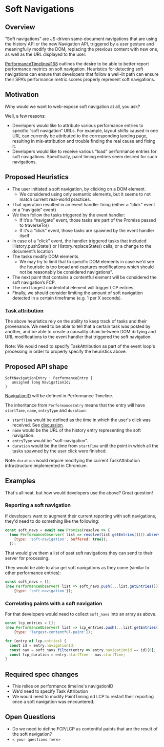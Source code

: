 # Soft Navigations

## Overview

“Soft navigations” are JS-driven same-document navigations that are using the history API or the new Navigation API, triggered by a user gesture and meaningfully modify the DOM, replacing the previous content with new one, as well as the URL displayed to the user.

[PerformanceTimeline#168](https://github.com/w3c/performance-timeline/issues/168) outlines the desire to be able to better report performance metrics on soft navigation. Heuristics for detecting soft navigations can ensure that developers that follow a well-lit path can ensure their SPA’s performance metric scores properly represent soft navigations.

## Motivation
iWhy would we want to web-expose soft navigation at all, you ask?

Well, a few reasons:
* Developers would like to attribute various performance entries to specific “soft navigation” URLs. For example, layout shifts caused in one URL can currently be attributed to the corresponding landing page, resulting in mis-attribution and trouble finding the real cause and fixing it.
* Developers would like to receive various “load” performance entries for soft navigations. Specifically, paint timing entries seem desired for such navigations.


## Proposed Heuristics
* The user initiated a soft navigation, by clicking on a DOM element.
  - We considered using only semantic elements, but it seems to not match current real-world practices.
* That operation resulted in an event handler firing (either a “click” event or a “navigate” event)
* We then follow the tasks triggered by the event handler:
  - If it’s a “navigate” event, those tasks are part of the Promise passed to traverseTo()
  - If it’s a “click” event, those tasks are spawned by the event handler itself
* In case of a “click” event, the handler triggered tasks that included History.pushState() or History.replaceState() calls, or a change to the document’s location
* The tasks modify DOM elements.
  - We may try to limit that to specific DOM elements in case we'd see the heuristic is too broad and captures modifications which should not be reasonably be considered 
navigations".
* The next paint that contains a contentful element will be considered the soft navigation’s FCP.
* The next largest contentnful element will trigger LCP entries.
* Finally, we should consider limiting the amount of soft navigation detected in a certain timeframe (e.g. 1 per X seconds).

### [Task attribution](https://bit.ly/task-attribution)
The above heuristics rely on the ability to keep track of tasks and their provenance. We need to be able to tell that a certain task was posted by another, and be able to create a causality chain between DOM dirtying and URL modifications to the event handler that triggered the soft navigation.

Note: We would need to specify TaskAttribution as part of the event loop's processing in order to properly specify the heuristics above.

## Proposed API shape
```
SoftNavigationEntry : PerformanceEntry {
   unsigned long NavigationId;
}
```
[NavigationID](https://pr-preview.s3.amazonaws.com/w3c/performance-timeline/192/ca6936d...clelland:6e5497e.html#dom-performanceentry-navigationid) will be defined in Performance Timeline.

The inheritance from `PerformanceEntry` means that the entry will have `startTime`, `name`, `entryType` and `duration`:
* `startTime` would be defined as the time in which the user's click was received. See [discussion](https://bugs.chromium.org/p/chromium/issues/detail?id=1369680).
* `name` would be the URL of the history entry representing the soft navigation.
* `entryType` would be "soft-navigation".
* `duration` would be the time from `startTime` until the point in which all the tasks spawned by the user click were finished.

Note: `duration` would require modifying the current TaskAttribution infrastructure implemented in Chromium.

## Examples
That's all neat, but how would developers use the above? Great question!

### Reporting a soft navigation

If developers want to augment their current reporting with soft navigations, they'd need to do something like the following:
```javascript
const soft_navs = await new Promise(resolve => {
  (new PerformanceObserver( list => resolve(list.getEntries()))).observe(
    {type: 'soft-navigation', buffered: true});
  });
```

That would give them a list of past soft navigations they can send to their server for processing.

They would be able to also get soft navigations as they come (similar to other performance entries):
```javascript
const soft_navs = [];
(new PerformanceObserver( list => soft_navs.push(...list.getEntries()))).observe(
    {type: 'soft-navigation'});
```

### Correlating paints with a soft navigation

For that developers would need to collect `soft_navs` into an array as above.
```javascript
const lcp_entries = [];
(new PerformanceObserver( list => lcp_entries.push(...list.getEntries()))).observe(
    {type: 'largest-contentful-paint'});

for (entry of lcp.entries) {
  const id = entry.navigationId;
  const nav = soft_navs.filter(entry => entry.navigationId == id)[0];
  const lcp_duration = entry.startTime - nav.startTime;
}
```

## Required spec changes
* This relies on performance timeline's navigationID
* We'd need to specify Task Attribution
* We would need to modify PaintTiming nd LCP to restart their reporting once a soft navigation was encountered.

## Open Questions
* Do we need to define FCP/LCP as contentful paints that are the result of the soft navigation?
* `< your questions here>`
